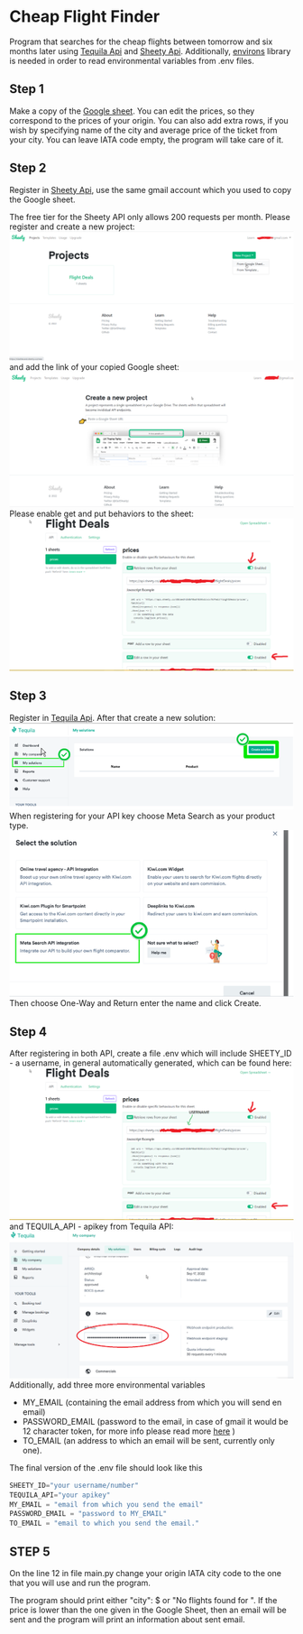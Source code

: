 # Cheap Flight Finder

Program that searches for the cheap flights between tomorrow and six 
months later using [Tequila Api](https://tequila.kiwi.com/) and [Sheety Api](https://sheety.co/).
Additionally, [environs](https://github.com/sloria/environs) library is needed in order to read environmental variables from .env files.
## Step 1
Make a copy of the [Google sheet](https://docs.google.com/spreadsheets/d/1QcwzGSP_2ZXs82xLTNAsP3Dm31-CuSGZXP1wOfl6Jw4/edit#gid=0).
You can edit the prices, so they correspond to the prices of your origin. You can also 
add extra rows, if you wish by specifying name of the city and average price of the ticket from your city. You can leave IATA code empty, the program will take care of it.

## Step 2
Register in [Sheety Api](https://sheety.co/), use the same gmail account which you used to copy the Google sheet.

The free tier for the Sheety API only allows 200 requests per month. Please register and create a new project:
![alt text](images/sheety1.png "Create project") 
and add the link of your copied Google sheet:
![alt text](images/sheety2.png "Add link")
Please enable get and put behaviors to the sheet:
![alt text](images/sheety3.png "sliders")

## Step 3

Register in [Tequila Api](https://tequila.kiwi.com/). After that create a new solution:
![alt text](images/kiwi1.png "Create solution")
When registering for your API key choose Meta Search as your product type.
![alt text](images/kiwi2.png "Product type")
Then choose One-Way and Return enter the name and click Create.

## Step 4
After registering in both API, create a file .env which will include SHEETY_ID - 
a username, in general automatically generated, which can be found here:
![alt text](images/sheety4.png "username")
and TEQUILA_API - apikey from Tequila API:
![alt text](images/kiwi3.png "username")
Additionally, add three more environmental variables
- MY_EMAIL (containing the email address from which you will send en email)
- PASSWORD_EMAIL (password to the email, in case of gmail it would be  12 character token, for more info please read more [here](https://levelup.gitconnected.com/an-alternative-way-to-send-emails-in-python-5630a7efbe84) ) 
- TO_EMAIL
(an address to which an email will be sent, currently only one). 

The final version of the .env file should look like this

```python
SHEETY_ID="your username/number"
TEQUILA_API="your apikey"
MY_EMAIL = "email from which you send the email"
PASSWORD_EMAIL = "password to MY_EMAIL"
TO_EMAIL = "email to which you send the email."
```

## STEP 5
On the line 12 in file main.py change your origin IATA city code to the one that you will use and run the program.

The program should print either "city": $<cheapest-found-price> or "No flights found for <IATAcode>". If the price is lower than the one given
in the Google Sheet, then an email will be sent and the program will print an information about sent email.